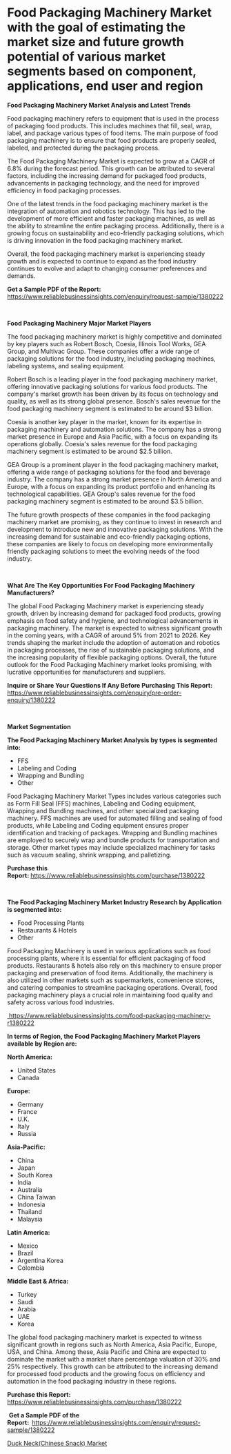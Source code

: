 <p><h1>Food Packaging Machinery Market with the goal of estimating the market size and future growth potential of various market segments based on component, applications, end user and region</h1></p><p><strong>Food Packaging Machinery Market Analysis and Latest Trends</strong></p>
<p><p>Food packaging machinery refers to equipment that is used in the process of packaging food products. This includes machines that fill, seal, wrap, label, and package various types of food items. The main purpose of food packaging machinery is to ensure that food products are properly sealed, labeled, and protected during the packaging process.</p><p>The Food Packaging Machinery Market is expected to grow at a CAGR of 6.8% during the forecast period. This growth can be attributed to several factors, including the increasing demand for packaged food products, advancements in packaging technology, and the need for improved efficiency in food packaging processes.</p><p>One of the latest trends in the food packaging machinery market is the integration of automation and robotics technology. This has led to the development of more efficient and faster packaging machines, as well as the ability to streamline the entire packaging process. Additionally, there is a growing focus on sustainability and eco-friendly packaging solutions, which is driving innovation in the food packaging machinery market.</p><p>Overall, the food packaging machinery market is experiencing steady growth and is expected to continue to expand as the food industry continues to evolve and adapt to changing consumer preferences and demands.</p></p>
<p><strong>Get a Sample PDF of the Report:&nbsp;</strong> <a href="https://www.reliablebusinessinsights.com/enquiry/request-sample/1380222">https://www.reliablebusinessinsights.com/enquiry/request-sample/1380222</a></p>
<p>&nbsp;</p>
<p><strong>Food Packaging Machinery Major Market Players</strong></p>
<p><p>The food packaging machinery market is highly competitive and dominated by key players such as Robert Bosch, Coesia, Illinois Tool Works, GEA Group, and Multivac Group. These companies offer a wide range of packaging solutions for the food industry, including packaging machines, labeling systems, and sealing equipment.</p><p>Robert Bosch is a leading player in the food packaging machinery market, offering innovative packaging solutions for various food products. The company's market growth has been driven by its focus on technology and quality, as well as its strong global presence. Bosch's sales revenue for the food packaging machinery segment is estimated to be around $3 billion.</p><p>Coesia is another key player in the market, known for its expertise in packaging machinery and automation solutions. The company has a strong market presence in Europe and Asia Pacific, with a focus on expanding its operations globally. Coesia's sales revenue for the food packaging machinery segment is estimated to be around $2.5 billion.</p><p>GEA Group is a prominent player in the food packaging machinery market, offering a wide range of packaging solutions for the food and beverage industry. The company has a strong market presence in North America and Europe, with a focus on expanding its product portfolio and enhancing its technological capabilities. GEA Group's sales revenue for the food packaging machinery segment is estimated to be around $3.5 billion.</p><p>The future growth prospects of these companies in the food packaging machinery market are promising, as they continue to invest in research and development to introduce new and innovative packaging solutions. With the increasing demand for sustainable and eco-friendly packaging options, these companies are likely to focus on developing more environmentally friendly packaging solutions to meet the evolving needs of the food industry.</p></p>
<p>&nbsp;</p>
<p><strong>What Are The Key Opportunities For Food Packaging Machinery Manufacturers?</strong></p>
<p><p>The global Food Packaging Machinery market is experiencing steady growth, driven by increasing demand for packaged food products, growing emphasis on food safety and hygiene, and technological advancements in packaging machinery. The market is expected to witness significant growth in the coming years, with a CAGR of around 5% from 2021 to 2026. Key trends shaping the market include the adoption of automation and robotics in packaging processes, the rise of sustainable packaging solutions, and the increasing popularity of flexible packaging options. Overall, the future outlook for the Food Packaging Machinery market looks promising, with lucrative opportunities for manufacturers and suppliers.</p></p>
<p><strong>Inquire or Share Your Questions If Any Before Purchasing This Report:</strong> <a href="https://www.reliablebusinessinsights.com/enquiry/pre-order-enquiry/1380222">https://www.reliablebusinessinsights.com/enquiry/pre-order-enquiry/1380222</a></p>
<p>&nbsp;</p>
<p><strong>Market Segmentation</strong></p>
<p><strong>The Food Packaging Machinery Market Analysis by types is segmented into:</strong></p>
<p><ul><li>FFS</li><li>Labeling and Coding</li><li>Wrapping and Bundling</li><li>Other</li></ul></p>
<p><p>Food Packaging Machinery Market Types includes various categories such as Form Fill Seal (FFS) machines, Labeling and Coding equipment, Wrapping and Bundling machines, and other specialized packaging machinery. FFS machines are used for automated filling and sealing of food products, while Labeling and Coding equipment ensures proper identification and tracking of packages. Wrapping and Bundling machines are employed to securely wrap and bundle products for transportation and storage. Other market types may include specialized machinery for tasks such as vacuum sealing, shrink wrapping, and palletizing.</p></p>
<p><strong>Purchase this Report:&nbsp;</strong><a href="https://www.reliablebusinessinsights.com/purchase/1380222">https://www.reliablebusinessinsights.com/purchase/1380222</a></p>
<p>&nbsp;</p>
<p><strong>The Food Packaging Machinery Market Industry Research by Application is segmented into:</strong></p>
<p><ul><li>Food Processing Plants</li><li>Restaurants & Hotels</li><li>Other</li></ul></p>
<p><p>Food Packaging Machinery is used in various applications such as food processing plants, where it is essential for efficient packaging of food products. Restaurants & hotels also rely on this machinery to ensure proper packaging and preservation of food items. Additionally, the machinery is also utilized in other markets such as supermarkets, convenience stores, and catering companies to streamline packaging operations. Overall, food packaging machinery plays a crucial role in maintaining food quality and safety across various food industries.</p></p>
<p><a href="https://www.reliablebusinessinsights.com/food-packaging-machinery-r1380222">&nbsp;https://www.reliablebusinessinsights.com/food-packaging-machinery-r1380222</a></p>
<p><strong>In terms of Region, the Food Packaging Machinery Market Players available by Region are:</strong></p>
<p>
    <p> <strong> North America: </strong>
        <ul>
            <li>United States</li>
            <li>Canada</li>
        </ul>
        </p> 
    <p> <strong> Europe: </strong>
        <ul>
            <li>Germany</li>
            <li>France</li>
            <li>U.K.</li>
            <li>Italy</li>
            <li>Russia</li>
        </ul>
        </p> 
    <p> <strong> Asia-Pacific: </strong>
        <ul>
            <li>China</li>
            <li>Japan</li>
            <li>South Korea</li>
            <li>India</li>
            <li>Australia</li>
            <li>China Taiwan</li>
            <li>Indonesia</li>
            <li>Thailand</li>
            <li>Malaysia</li>
        </ul>
        </p> 
    <p> <strong> Latin America: </strong>
        <ul>
            <li>Mexico</li>
            <li>Brazil</li>
            <li>Argentina Korea</li>
            <li>Colombia</li>
        </ul>
        </p> 
    <p> <strong> Middle East & Africa: </strong>
        <ul>
            <li>Turkey</li>
            <li>Saudi</li>
            <li>Arabia</li>
            <li>UAE</li>
            <li>Korea</li>
        </ul>
    </p>
    </p>
<p><p>The global food packaging machinery market is expected to witness significant growth in regions such as North America, Asia Pacific, Europe, USA, and China. Among these, Asia Pacific and China are expected to dominate the market with a market share percentage valuation of 30% and 25% respectively. This growth can be attributed to the increasing demand for processed food products and the growing focus on efficiency and automation in the food packaging industry in these regions.</p></p>
<p><strong>Purchase this Report: </strong><a href="https://www.reliablebusinessinsights.com/purchase/1380222">https://www.reliablebusinessinsights.com/purchase/1380222</a></p>
<p>&nbsp;<strong>Get a Sample PDF of the Report:&nbsp;&nbsp;</strong><a href="https://www.reliablebusinessinsights.com/enquiry/request-sample/1380222">https://www.reliablebusinessinsights.com/enquiry/request-sample/1380222</a></p>
<p><strong></strong></p>
<p><p><a href="https://github.com/goodweq44/Market-Research-Report-List-1/blob/main/duck-neckchinese-snack-market.md">Duck Neck(Chinese Snack) Market</a></p></p>